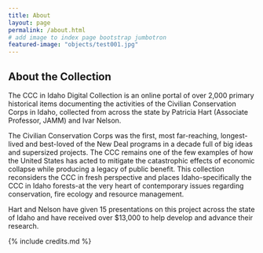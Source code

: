 ```yaml
---
title: About
layout: page
permalink: /about.html
# add image to index page bootstrap jumbotron
featured-image: "objects/test001.jpg"
---
```


## About the Collection

The CCC in Idaho Digital Collection is an online portal of over 2,000 primary historical items documenting the activities of the Civilian Conservation Corps in Idaho, collected from across the state by Patricia Hart (Associate Professor, JAMM) and Ivar Nelson.

The Civilian Conservation Corps was the first, most far-reaching, longest-lived and best-loved of the New Deal programs in a decade full of big ideas and supersized projects. 
The CCC remains one of the few examples of how the United States has acted to mitigate the catastrophic effects of economic collapse while producing a legacy of public benefit. 
This collection reconsiders the CCC in fresh perspective and places Idaho-specifically the CCC in Idaho forests-at the very heart of contemporary issues regarding conservation, fire ecology and resource management.

Hart and Nelson have given 15 presentations on this project across the state of Idaho and have received over $13,000 to help develop and advance their research.

{% include credits.md %}
